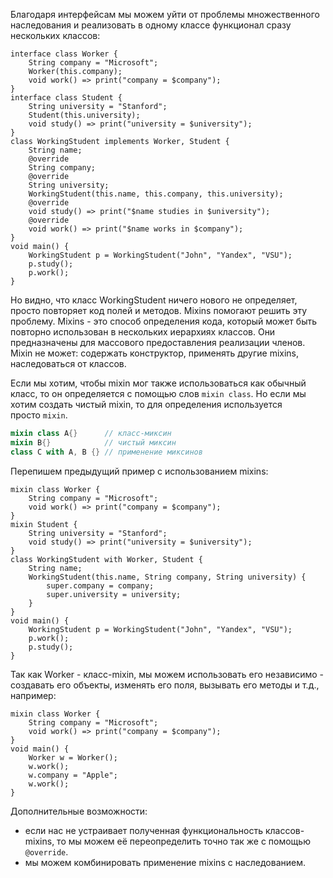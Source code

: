 Благодаря интерфейсам мы можем уйти от проблемы множественного наследования и реализовать в одному классе функционал сразу нескольких классов:
```run-dart
interface class Worker {
	String company = "Microsoft";
	Worker(this.company);
	void work() => print("company = $company");
}
interface class Student {
	String university = "Stanford";
	Student(this.university);
	void study() => print("university = $university");
}
class WorkingStudent implements Worker, Student {
	String name;
	@override
	String company;
	@override
	String university;
	WorkingStudent(this.name, this.company, this.university);
	@override
	void study() => print("$name studies in $university");
	@override
	void work() => print("$name works in $company");
}
void main() {
	WorkingStudent p = WorkingStudent("John", "Yandex", "VSU");
	p.study();
	p.work();
}
```
Но видно, что класс WorkingStudent ничего нового не определяет, просто повторяет код полей и методов. Mixins помогают решить эту проблему. Mixins - это способ определения кода, который может быть повторно использован в нескольких иерархиях классов. Они предназначены для массового предоставления реализации членов. 
Mixin не может: содержать конструктор, применять другие mixins, наследоваться от классов.

Если мы хотим, чтобы mixin мог также использоваться как обычный класс, то он определяется с помощью слов `mixin class`. Но если мы хотим создать чистый mixin, то для определения используется просто `mixin`.
```dart
mixin class A{}      // класс-миксин
mixin B{}            // чистый миксин
class C with A, B {} // применение миксинов
```
Перепишем предыдущий пример с использованием mixins:
```run-dart
mixin class Worker {
	String company = "Microsoft";
	void work() => print("company = $company");
}
mixin Student {
	String university = "Stanford";
	void study() => print("university = $university");
}
class WorkingStudent with Worker, Student {
	String name;
	WorkingStudent(this.name, String company, String university) {
		super.company = company;
		super.university = university;
	}
}
void main() {
	WorkingStudent p = WorkingStudent("John", "Yandex", "VSU");
	p.work();
	p.study();
}
```

Так как Worker - класс-mixin, мы можем использовать его независимо - создавать его объекты, изменять его поля, вызывать его методы и т.д., например:
```run-dart
mixin class Worker {
	String company = "Microsoft";
	void work() => print("company = $company");
}
void main() {
	Worker w = Worker();
	w.work();
	w.company = "Apple";
	w.work();
}
```

Дополнительные возможности:
- если нас не устраивает полученная функциональность классов-mixins, то мы можем её переопределить точно так же с помощью `@override`.
- мы можем комбинировать применение mixins с наследованием.
